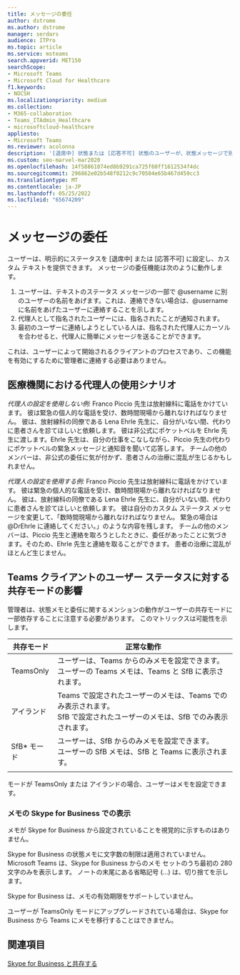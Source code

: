 ```yaml
---
title: メッセージの委任
author: dstrome
ms.author: dstrome
manager: serdars
audience: ITPro
ms.topic: article
ms.service: msteams
search.appverid: MET150
searchScope:
- Microsoft Teams
- Microsoft Cloud for Healthcare
f1.keywords:
- NOCSH
ms.localizationpriority: medium
ms.collection:
- M365-collaboration
- Teams_ITAdmin_Healthcare
- microsoftcloud-healthcare
appliesto:
- Microsoft Teams
ms.reviewer: acolonna
description: '[退席中] 状態または [応答不可] 状態のユーザーが、状態メッセージで別のユーザーを代理人として明示的に設定する方法について説明します。'
ms.custom: seo-marvel-mar2020
ms.openlocfilehash: 14f58861074ed8b9291ca725f60ff1612534f4dc
ms.sourcegitcommit: 296862e02b548f0212c9c70504e65b467d459cc3
ms.translationtype: MT
ms.contentlocale: ja-JP
ms.lasthandoff: 05/25/2022
ms.locfileid: "65674209"
---
```

# <a name="message-delegation"></a>メッセージの委任

ユーザーは、明示的にステータスを [退席中] または [応答不可] に設定し、カスタム テキストを提供できます。 メッセージの委任機能は次のように動作します。

1. ユーザーは、テキストのステータス メッセージの一部で @username に別のユーザーの名前をあげます。これは、連絡できない場合は、@username に名前をあげたユーザーに連絡することを示します。
2. 代理人として指名されたユーザーには、指名されたことが通知されます。
3. 最初のユーザーに連絡しようとしている人は、指名された代理人にカーソルを合わせると、代理人に簡単にメッセージを送ることができます。  

これは、ユーザーによって開始されるクライアントのプロセスであり、この機能を有効にするために管理者に連絡する必要はありません。 

## <a name="delegation-use-scenario-in-healthcare"></a>医療機関における代理人の使用シナリオ

*代理人の設定を使用しない例:* Franco Piccio 先生は放射線科に電話をかけています。 彼は緊急の個人的な電話を受け、数時間現場から離れなければなりません。 彼は、放射線科の同僚である Lena Ehrle 先生に、自分がいない間、代わりに患者さんを診てほしいと依頼します。 彼は非公式にポケットベルを Ehrle 先生に渡します。Ehrle 先生は、自分の仕事をこなしながら、Piccio 先生の代わりにポケットベルの緊急メッセージと通知音を聞いて応答します。 チームの他のメンバーは、非公式の委任に気が付かず、患者さんの治療に混乱が生じるかもしれません。

*代理人の設定を使用する例:* Franco Piccio 先生は放射線科に電話をかけています。 彼は緊急の個人的な電話を受け、数時間現場から離れなければなりません。 彼は、放射線科の同僚である Lena Ehrle 先生に、自分がいない間、代わりに患者さんを診てほしいと依頼します。 彼は自分のカスタム ステータス メッセージを変更して、「数時間現場から離れなければなりません。 緊急の場合は @DrEhrle に連絡してください。」のような内容を残します。  チームの他のメンバーは、Piccio 先生と連絡を取ろうとしたときに、委任があったことに気づきます。そのため、Ehrle 先生と連絡を取ることができます。 患者の治療に混乱がほとんど生じません。

## <a name="impact-of-co-existence-modes-on-user-status-in-the-teams-client"></a>Teams クライアントのユーザー ステータスに対する共存モードの影響

管理者は、状態メモと委任に関するメンションの動作がユーザーの共存モードに一部依存することに注意する必要があります。 このマトリックスは可能性を示します。

|共存モード | 正常な動作|
|---|---|
|TeamsOnly |ユーザーは、Teams からのみメモを設定できます。 <br> ユーザーの Teams メモは、Teams と SfB に表示されます。 |
|アイランド | Teams で設定されたユーザーのメモは、Teams でのみ表示されます。 <br> SfB で設定されたユーザーのメモは、SfB でのみ表示されます。 |
|SfB* モード | ユーザーは、SfB からのみメモを設定できます。 <br> ユーザーの SfB メモは、SfB と Teams に表示されます。  |
|||

モードが TeamsOnly または アイランドの場合、ユーザーはメモを設定できます。  

### <a name="displaying-notes-set-in-skype-for-business"></a>メモの Skype for Business での表示
  
メモが Skype for Business から設定されていることを視覚的に示すものはありません。

Skype for Business の状態メモに文字数の制限は適用されていません。 Microsoft Teams は、Skype for Business からのメモ セットのうち最初の 280 文字のみを表示します。 ノートの末尾にある省略記号 (...) は、切り捨てを示します。
  
Skype for Business は、メモの有効期限をサポートしていません。

ユーザーが TeamsOnly モードにアップグレードされている場合は、Skype for Business から Teams にメモを移行することはできません。

## <a name="related-topics"></a>関連項目

[Skype for Business と共存する](../../coexistence-chat-calls-presence.md)
